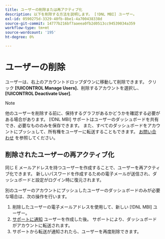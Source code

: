 ```yaml
---
title: ユーザーの削除または再アクティブ化
description: 以下を削除する方法を説明します。 [!DNL MBI] ユーザー。
exl-id: 0590275d-3329-40fb-8be1-4a700438338d
source-git-commit: 14777b216bf7aaeea0fb2d0513cc94539034a359
workflow-type: tm+mt
source-wordcount: '195'
ht-degree: 0%

---
```


# ユーザーの削除

ユーザーは、右上のアカウントドロップダウンに移動して削除できます。 クリック **[!UICONTROL Manage Users]**、削除するアカウントを選択し、 **[!UICONTROL Deactivate User]**.

>[!NOTE]
>
>他のユーザーを削除する前に、保持するグラフがあるかどうかを確認する必要がある場合があります。 [!DNL MBI] サポートはユーザーのダッシュボードを共有でき、必要なもののみを保存できます。 また、すべてのダッシュボードをアカウントにプッシュして、所有権をユーザーに転送することもできます。 [お問い合わせ](../../guide-overview.md) を参照してください。

## 削除されたユーザーの再アクティブ化

同じ E メールアドレスを持つユーザーを作成することで、ユーザーを再アクティブ化できます。 新しいパスワードを作成するための電子メールが送信され、ダッシュボードと設定がログイン時に復元されます。

別のユーザーのアカウントにプッシュしたユーザーのダッシュボードのみが必要な場合は、次の操作を行います。

1. 削除したユーザーの電子メールアドレスを使用して、新しい [!DNL MBI] ユーザー。
1. [サポートに通知](https://experienceleague.adobe.com/docs/commerce-knowledge-base/kb/troubleshooting/miscellaneous/mbi-service-policies.html?lang=en) ユーザーを作成した後。 サポートにより、ダッシュボードがアカウントに転送されます。
1. サポートから転送が通知されたら、ユーザーを再度削除できます。

